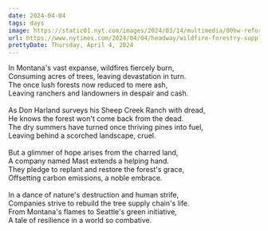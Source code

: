 ```yaml
---
date: 2024-04-04
tags: days
image: https://static01.nyt.com/images/2024/03/14/multimedia/00hw-reforestation-jpkb/00hw-reforestation-jpkb-facebookJumbo.jpg
url: https://www.nytimes.com/2024/04/04/headway/wildfire-forestry-supply-chain.html
prettyDate: Thursday, April 4, 2024
---
```

In Montana's vast expanse, wildfires fiercely burn,<br>Consuming acres of trees, leaving devastation in turn.<br>The once lush forests now reduced to mere ash,<br>Leaving ranchers and landowners in despair and cash.<br><br>As Don Harland surveys his Sheep Creek Ranch with dread,<br>He knows the forest won't come back from the dead.<br>The dry summers have turned once thriving pines into fuel,<br>Leaving behind a scorched landscape, cruel.<br><br>But a glimmer of hope arises from the charred land,<br>A company named Mast extends a helping hand.<br>They pledge to replant and restore the forest's grace,<br>Offsetting carbon emissions, a noble embrace.<br><br>In a dance of nature's destruction and human strife,<br>Companies strive to rebuild the tree supply chain's life.<br>From Montana's flames to Seattle's green initiative,<br>A tale of resilience in a world so combative.